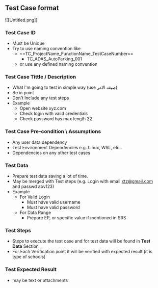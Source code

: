 ## Test Case format 

![[Untitled.png]]
### Test Case ID
- Must be Unique 
- Try to use naming convention like
	- ==TC_ProjectName_FunctionName_TestCaseNumber==
		- TC_ADAS_AutoParking_001
	- or use any defined naming convention
### Test Case Tittle / Description 
- What I'm going to test in simple way (use صيغه الامر)
- Be in point
- Don't Include any test steps 
- Example
	- Open website xyz.com
	- Check login with valid credentials 
	- Check password has max length 22
### Test Case Pre-condition \ Assumptions 
- Any user data dependency 
- Test Environment Dependencies e.g. Linux, WSL, etc..
- Dependencies on any other test cases
### Test Data
- Prepare test data saving a lot of time.
- May be merged with Test steps (e.g. Login with email xtz@gmail.com and passwd abv123)
- Example 
	- For Valid Login 
		- Must have valid username 
		- Must have valid password 
	- For Data Range 
		- Prepare EP, or specific value if mentioned in SRS
### Test Steps 
* Steps to execute the test case and for test data will be found in **Test Data** Section
* For Each Verification point it will be verified with expected result (it is type of schools)
### Test Expected Result 
- may be text or attachments 
